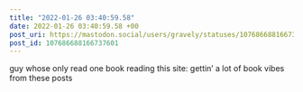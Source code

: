 ```yaml
---
title: "2022-01-26 03:40:59.58"
date: 2022-01-26 03:40:59.58 +00
post_uri: https://mastodon.social/users/gravely/statuses/107686688166737601
post_id: 107686688166737601
---
```

guy whose only read one book reading this site: gettin’ a lot of book vibes from these posts


